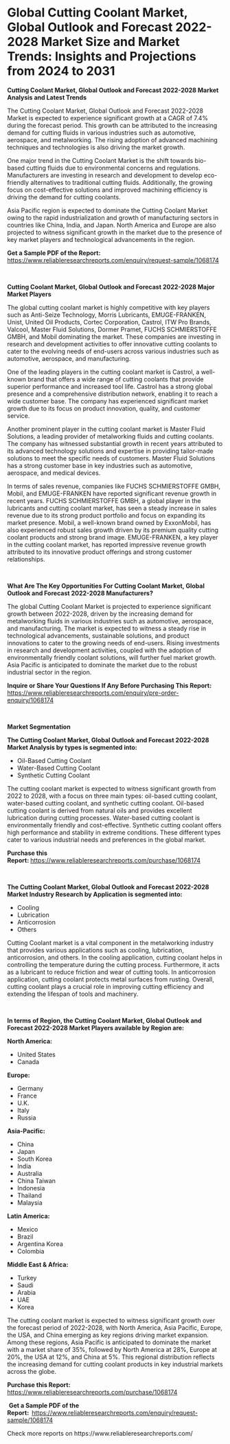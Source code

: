 <p><h1>Global Cutting Coolant Market, Global Outlook and Forecast 2022-2028 Market Size and Market Trends: Insights and Projections from 2024 to 2031</h1></p><p><strong>Cutting Coolant Market, Global Outlook and Forecast 2022-2028 Market Analysis and Latest Trends</strong></p>
<p><p>The Cutting Coolant Market, Global Outlook and Forecast 2022-2028 Market is expected to experience significant growth at a CAGR of 7.4% during the forecast period. This growth can be attributed to the increasing demand for cutting fluids in various industries such as automotive, aerospace, and metalworking. The rising adoption of advanced machining techniques and technologies is also driving the market growth.</p><p>One major trend in the Cutting Coolant Market is the shift towards bio-based cutting fluids due to environmental concerns and regulations. Manufacturers are investing in research and development to develop eco-friendly alternatives to traditional cutting fluids. Additionally, the growing focus on cost-effective solutions and improved machining efficiency is driving the demand for cutting coolants.</p><p>Asia Pacific region is expected to dominate the Cutting Coolant Market owing to the rapid industrialization and growth of manufacturing sectors in countries like China, India, and Japan. North America and Europe are also projected to witness significant growth in the market due to the presence of key market players and technological advancements in the region.</p></p>
<p><strong>Get a Sample PDF of the Report:&nbsp;</strong> <a href="https://www.reliableresearchreports.com/enquiry/request-sample/1068174">https://www.reliableresearchreports.com/enquiry/request-sample/1068174</a></p>
<p>&nbsp;</p>
<p><strong>Cutting Coolant Market, Global Outlook and Forecast 2022-2028 Major Market Players</strong></p>
<p><p>The global cutting coolant market is highly competitive with key players such as Anti-Seize Technology, Morris Lubricants, EMUGE-FRANKEN, Unist, United Oil Products, Cortec Corporation, Castrol, ITW Pro Brands, Valcool, Master Fluid Solutions, Dormer Pramet, FUCHS SCHMIERSTOFFE GMBH, and Mobil dominating the market. These companies are investing in research and development activities to offer innovative cutting coolants to cater to the evolving needs of end-users across various industries such as automotive, aerospace, and manufacturing.</p><p>One of the leading players in the cutting coolant market is Castrol, a well-known brand that offers a wide range of cutting coolants that provide superior performance and increased tool life. Castrol has a strong global presence and a comprehensive distribution network, enabling it to reach a wide customer base. The company has experienced significant market growth due to its focus on product innovation, quality, and customer service.</p><p>Another prominent player in the cutting coolant market is Master Fluid Solutions, a leading provider of metalworking fluids and cutting coolants. The company has witnessed substantial growth in recent years attributed to its advanced technology solutions and expertise in providing tailor-made solutions to meet the specific needs of customers. Master Fluid Solutions has a strong customer base in key industries such as automotive, aerospace, and medical devices.</p><p>In terms of sales revenue, companies like FUCHS SCHMIERSTOFFE GMBH, Mobil, and EMUGE-FRANKEN have reported significant revenue growth in recent years. FUCHS SCHMIERSTOFFE GMBH, a global player in the lubricants and cutting coolant market, has seen a steady increase in sales revenue due to its strong product portfolio and focus on expanding its market presence. Mobil, a well-known brand owned by ExxonMobil, has also experienced robust sales growth driven by its premium quality cutting coolant products and strong brand image. EMUGE-FRANKEN, a key player in the cutting coolant market, has reported impressive revenue growth attributed to its innovative product offerings and strong customer relationships.</p></p>
<p>&nbsp;</p>
<p><strong>What Are The Key Opportunities For Cutting Coolant Market, Global Outlook and Forecast 2022-2028 Manufacturers?</strong></p>
<p><p>The global Cutting Coolant Market is projected to experience significant growth between 2022-2028, driven by the increasing demand for metalworking fluids in various industries such as automotive, aerospace, and manufacturing. The market is expected to witness a steady rise in technological advancements, sustainable solutions, and product innovations to cater to the growing needs of end-users. Rising investments in research and development activities, coupled with the adoption of environmentally friendly coolant solutions, will further fuel market growth. Asia Pacific is anticipated to dominate the market due to the robust industrial sector in the region.</p></p>
<p><strong>Inquire or Share Your Questions If Any Before Purchasing This Report:</strong> <a href="https://www.reliableresearchreports.com/enquiry/pre-order-enquiry/1068174">https://www.reliableresearchreports.com/enquiry/pre-order-enquiry/1068174</a></p>
<p>&nbsp;</p>
<p><strong>Market Segmentation</strong></p>
<p><strong>The Cutting Coolant Market, Global Outlook and Forecast 2022-2028 Market Analysis by types is segmented into:</strong></p>
<p><ul><li>Oil-Based Cutting Coolant</li><li>Water-Based Cutting Coolant</li><li>Synthetic Cutting Coolant</li></ul></p>
<p><p>The cutting coolant market is expected to witness significant growth from 2022 to 2028, with a focus on three main types: oil-based cutting coolant, water-based cutting coolant, and synthetic cutting coolant. Oil-based cutting coolant is derived from natural oils and provides excellent lubrication during cutting processes. Water-based cutting coolant is environmentally friendly and cost-effective. Synthetic cutting coolant offers high performance and stability in extreme conditions. These different types cater to various industrial needs and preferences in the global market.</p></p>
<p><strong>Purchase this Report:&nbsp;</strong><a href="https://www.reliableresearchreports.com/purchase/1068174">https://www.reliableresearchreports.com/purchase/1068174</a></p>
<p>&nbsp;</p>
<p><strong>The Cutting Coolant Market, Global Outlook and Forecast 2022-2028 Market Industry Research by Application is segmented into:</strong></p>
<p><ul><li>Cooling</li><li>Lubrication</li><li>Anticorrosion</li><li>Others</li></ul></p>
<p><p>Cutting Coolant market is a vital component in the metalworking industry that provides various applications such as cooling, lubrication, anticorrosion, and others. In the cooling application, cutting coolant helps in controlling the temperature during the cutting process. Furthermore, it acts as a lubricant to reduce friction and wear of cutting tools. In anticorrosion application, cutting coolant protects metal surfaces from rusting. Overall, cutting coolant plays a crucial role in improving cutting efficiency and extending the lifespan of tools and machinery.</p></p>
<p>&nbsp;</p>
<p><strong>In terms of Region, the Cutting Coolant Market, Global Outlook and Forecast 2022-2028 Market Players available by Region are:</strong></p>
<p>
    <p> <strong> North America: </strong>
        <ul>
            <li>United States</li>
            <li>Canada</li>
        </ul>
        </p> 
    <p> <strong> Europe: </strong>
        <ul>
            <li>Germany</li>
            <li>France</li>
            <li>U.K.</li>
            <li>Italy</li>
            <li>Russia</li>
        </ul>
        </p> 
    <p> <strong> Asia-Pacific: </strong>
        <ul>
            <li>China</li>
            <li>Japan</li>
            <li>South Korea</li>
            <li>India</li>
            <li>Australia</li>
            <li>China Taiwan</li>
            <li>Indonesia</li>
            <li>Thailand</li>
            <li>Malaysia</li>
        </ul>
        </p> 
    <p> <strong> Latin America: </strong>
        <ul>
            <li>Mexico</li>
            <li>Brazil</li>
            <li>Argentina Korea</li>
            <li>Colombia</li>
        </ul>
        </p> 
    <p> <strong> Middle East & Africa: </strong>
        <ul>
            <li>Turkey</li>
            <li>Saudi</li>
            <li>Arabia</li>
            <li>UAE</li>
            <li>Korea</li>
        </ul>
    </p>
    </p>
<p><p>The cutting coolant market is expected to witness significant growth over the forecast period of 2022-2028, with North America, Asia Pacific, Europe, the USA, and China emerging as key regions driving market expansion. Among these regions, Asia Pacific is anticipated to dominate the market with a market share of 35%, followed by North America at 28%, Europe at 20%, the USA at 12%, and China at 5%. This regional distribution reflects the increasing demand for cutting coolant products in key industrial markets across the globe.</p></p>
<p><strong>Purchase this Report: </strong><a href="https://www.reliableresearchreports.com/purchase/1068174">https://www.reliableresearchreports.com/purchase/1068174</a></p>
<p>&nbsp;<strong>Get a Sample PDF of the Report:&nbsp;&nbsp;</strong><a href="https://www.reliableresearchreports.com/enquiry/request-sample/1068174">https://www.reliableresearchreports.com/enquiry/request-sample/1068174</a></p>
<p><strong></strong></p>
<p>Check more reports on https://www.reliableresearchreports.com/</p>